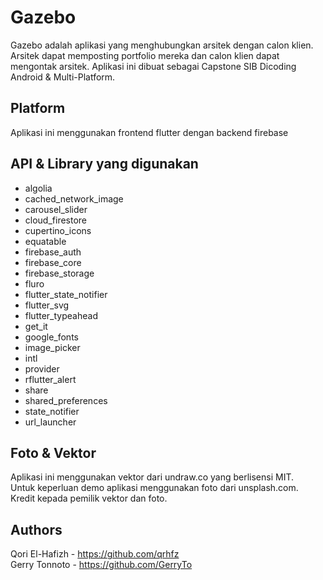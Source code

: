# Gazebo

Gazebo adalah aplikasi yang menghubungkan arsitek dengan calon klien. Arsitek dapat memposting portfolio mereka dan calon klien dapat mengontak arsitek. Aplikasi ini dibuat sebagai Capstone SIB Dicoding Android & Multi-Platform.

## Platform
Aplikasi ini menggunakan frontend flutter dengan backend firebase

## API & Library yang digunakan
- algolia
- cached_network_image
- carousel_slider
- cloud_firestore
- cupertino_icons
- equatable
- firebase_auth
- firebase_core
- firebase_storage
- fluro
- flutter_state_notifier
- flutter_svg
- flutter_typeahead
- get_it
- google_fonts
- image_picker
- intl
- provider
- rflutter_alert
- share
- shared_preferences
- state_notifier
- url_launcher

## Foto & Vektor
Aplikasi ini menggunakan vektor dari undraw.co yang berlisensi MIT.  
Untuk keperluan demo aplikasi menggunakan foto dari unsplash.com.  
Kredit kepada pemilik vektor dan foto.


## Authors
Qori El-Hafizh - https://github.com/qrhfz  
Gerry Tonnoto - https://github.com/GerryTo